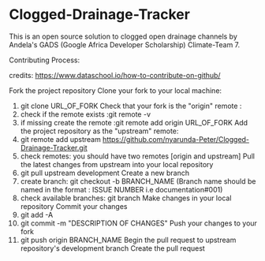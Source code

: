 # Clogged-Drainage-Tracker
This is an open source solution to clogged open drainage channels by Andela's GADS (Google Africa Developer Scholarship) Climate-Team 7.

Contributing Process:

credits:
https://www.dataschool.io/how-to-contribute-on-github/

Fork the project repository
Clone your fork to your local machine:
  1. git clone URL_OF_FORK
Check that your fork is the "origin" remote : 
  1. check if the remote exists :git remote -v
  2. if missing create the remote :git remote add origin URL_OF_FORK
Add the project repository as the "upstream" remote:
  1. git remote add upstream https://github.com/nyarunda-Peter/Clogged-Drainage-Tracker.git
  2. check remotes: you should have two remotes [origin and upstream]
Pull the latest changes from upstream into your local repository
  1. git pull upstream development
Create a new branch
  1. create branch: git checkout -b BRANCH_NAME (Branch name should be named in the format : ISSUE NUMBER i.e documentation#001)
  2. check available branches: git branch
Make changes in your local repository
Commit your changes
  1. git add -A
  2. git commit -m "DESCRIPTION OF CHANGES"
Push your changes to your fork
  1. git push origin BRANCH_NAME
Begin the pull request to upstream repository's development branch
Create the pull request

